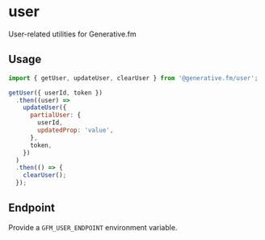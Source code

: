 # user

User-related utilities for Generative.fm

## Usage

```javascript
import { getUser, updateUser, clearUser } from '@generative.fm/user';

getUser({ userId, token })
  .then((user) =>
    updateUser({
      partialUser: {
        userId,
        updatedProp: 'value',
      },
      token,
    })
  )
  .then(() => {
    clearUser();
  });
```

## Endpoint

Provide a `GFM_USER_ENDPOINT` environment variable.
